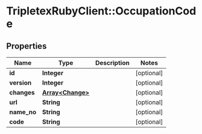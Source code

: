 # TripletexRubyClient::OccupationCode

## Properties
Name | Type | Description | Notes
------------ | ------------- | ------------- | -------------
**id** | **Integer** |  | [optional] 
**version** | **Integer** |  | [optional] 
**changes** | [**Array&lt;Change&gt;**](Change.md) |  | [optional] 
**url** | **String** |  | [optional] 
**name_no** | **String** |  | [optional] 
**code** | **String** |  | [optional] 


